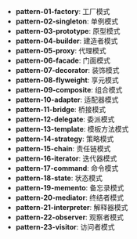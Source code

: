 - **pattern-01-factory**: 工厂模式
- **pattern-02-singleton**: 单例模式
- **pattern-03-prototype**: 原型模式
- **pattern-04-builder**: 建造者模式
- **pattern-05-proxy**: 代理模式
- **pattern-06-facade**: 门面模式
- **pattern-07-decorator**: 装饰模式
- **pattern-08-flyweight**: 享元模式
- **pattern-09-composite**: 组合模式
- **pattern-10-adapter**: 适配器模式
- **pattern-11-bridge**: 桥接模式
- **pattern-12-delegate**: 委派模式
- **pattern-13-template**: 模板方法模式
- **pattern-14-strategy**: 策略模式
- **pattern-15-chain**: 责任链模式
- **pattern-16-iterator**: 迭代器模式
- **pattern-17-command**: 命令模式
- **pattern-18-state**: 状态模式
- **pattern-19-memento**: 备忘录模式
- **pattern-20-mediator**: 终结者模式
- **pattern-21-interpreter**: 解释器模式
- **pattern-22-observer**: 观察者模式
- **pattern-23-visitor**: 访问者模式
